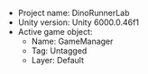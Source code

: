 <!-- UNITY CODE ASSIST INSTRUCTIONS START -->
- Project name: DinoRunnerLab
- Unity version: Unity 6000.0.46f1
- Active game object:
  - Name: GameManager
  - Tag: Untagged
  - Layer: Default
<!-- UNITY CODE ASSIST INSTRUCTIONS END -->